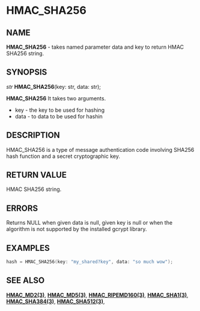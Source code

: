 # HMAC_SHA256

## NAME

**HMAC_SHA256** - takes named parameter data and key to return HMAC SHA256 string.
## SYNOPSIS

*str* **HMAC_SHA256**(key: str, data: str);

**HMAC_SHA256** It takes two arguments.

- key - the key to be used for hashing
- data - to data to be used for hashin

## DESCRIPTION

HMAC_SHA256 is a type of message authentication code involving SHA256 hash function and a secret cryptographic key.


## RETURN VALUE

HMAC SHA256 string.

## ERRORS

Returns NULL when given data is null, given key is null or when the algorithm is not supported by the installed gcrypt library.

## EXAMPLES

```cpp
hash = HMAC_SHA256(key: "my_shared?key", data: "so much wow");
```

## SEE ALSO

**[HMAC_MD2(3)](HMAC_MD2.md)**,
**[HMAC_MD5(3)](HMAC_MD5.md)**,
**[HMAC_RIPEMD160(3)](HMAC_RIPEMD160.md)**,
**[HMAC_SHA1(3)](HMAC_SHA1.md)**,
**[HMAC_SHA384(3)](HMAC_SHA384.md)**,
**[HMAC_SHA512(3)](HMAC_SHA512.md)**,
